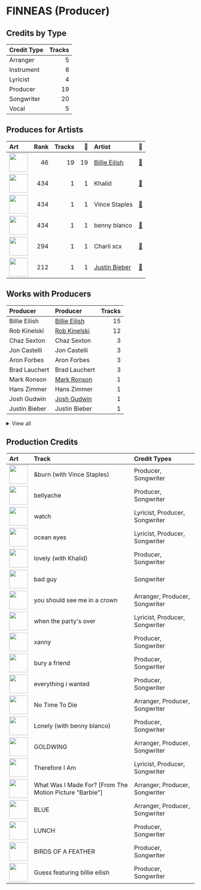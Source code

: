 # FINNEAS (Producer)

## Credits by Type

| Credit Type | Tracks |
|:---|---:|
| Arranger | 5 |
| Instrument | 8 |
| Lyricist | 4 |
| Producer | 19 |
| Songwriter | 20 |
| Vocal | 5 |

## Produces for Artists

| Art | Rank | Tracks | 💚 | Artist | 🔗 |
|:---|---:|---:|---:|:---|:---|
| <img src="https://i.scdn.co/image/ab6761610000e5eb4a21b4760d2ecb7b0dcdc8da" alt="" width="50" /> | 46 | 19 | 19 | [Billie Eilish](../../artists/billie_eilish/overview.md) | [🔗](https://open.spotify.com/artist/6qqNVTkY8uBg9cP3Jd7DAH) |
| <img src="https://i.scdn.co/image/ab6761610000e5eb24ff450c42d4e36fb34a7631" alt="" width="50" /> | 434 | 1 | 1 | Khalid | [🔗](https://open.spotify.com/artist/6LuN9FCkKOj5PcnpouEgny) |
| <img src="https://i.scdn.co/image/ab6761610000e5eb53054f8bc7e0153daefe12cc" alt="" width="50" /> | 434 | 1 | 1 | Vince Staples | [🔗](https://open.spotify.com/artist/68kEuyFKyqrdQQLLsmiatm) |
| <img src="https://i.scdn.co/image/ab6761610000e5eb860c37890942e05e58c19372" alt="" width="50" /> | 434 | 1 | 1 | benny blanco | [🔗](https://open.spotify.com/artist/5CiGnKThu5ctn9pBxv7DGa) |
| <img src="https://i.scdn.co/image/ab6761610000e5eb936885667ef44c306483c838" alt="" width="50" /> | 294 | 1 | 1 | Charli xcx | [🔗](https://open.spotify.com/artist/25uiPmTg16RbhZWAqwLBy5) |
| <img src="https://i.scdn.co/image/ab6761610000e5eb8ae7f2aaa9817a704a87ea36" alt="" width="50" /> | 212 | 1 | 1 | [Justin Bieber](../../artists/justin_bieber/overview.md) | [🔗](https://open.spotify.com/artist/1uNFoZAHBGtllmzznpCI3s) |

## Works with Producers

| Producer | Producer | Tracks |
|:---|:---|---:|
| Billie Eilish | [Billie Eilish](../billie_eilish/overview.md) | 15 |
| Rob Kinelski | [Rob Kinelski](../rob_kinelski/overview.md) | 12 |
| Chaz Sexton | Chaz Sexton | 3 |
| Jon Castelli | Jon Castelli | 3 |
| Aron Forbes | Aron Forbes | 3 |
| Brad Lauchert | Brad Lauchert | 3 |
| Mark Ronson | [Mark Ronson](../mark_ronson/overview.md) | 1 |
| Hans Zimmer | Hans Zimmer | 1 |
| Josh Gudwin | [Josh Gudwin](../josh_gudwin/overview.md) | 1 |
| Justin Bieber | Justin Bieber | 1 |


<details>
<summary>View all</summary>

| Producer | Producer | Tracks |
|:---|:---|---:|
| Eli Heisler | Eli Heisler | 1 |
| Matt Dunkley | Matt Dunkley | 1 |
| David Campbell | David Campbell | 1 |
| Casey Cuayo | Casey Cuayo | 1 |
| Charli XCX | Charli XCX | 1 |
| Stephen Lipson | Stephen Lipson | 1 |
| The Dare | The Dare | 1 |
| Vince Staples | Vince Staples | 1 |
| Andrew Wyatt | Andrew Wyatt | 1 |
| benny blanco | [benny blanco](../benny_blanco/overview.md) | 1 |
| Dylan Brady | Dylan Brady | 1 |
| Idania Valencia | Idania Valencia | 1 |
| Khalid | Khalid | 1 |
| Thom Beemer | Thom Beemer | 1 |

</details>


## Production Credits

| Art | Track | Credit Types |
|:---|:---|:---|
| <img src="https://i.scdn.co/image/ab67616d0000b273f3425d012117543bf914c451" alt="" width="50" /> | &burn (with Vince Staples) | Producer, Songwriter |
| <img src="https://i.scdn.co/image/ab67616d0000b273a9f6c04ba168640b48aa5795" alt="" width="50" /> | bellyache | Producer, Songwriter |
| <img src="https://i.scdn.co/image/ab67616d0000b273a9f6c04ba168640b48aa5795" alt="" width="50" /> | watch | Lyricist, Producer, Songwriter |
| <img src="https://i.scdn.co/image/ab67616d0000b273a9f6c04ba168640b48aa5795" alt="" width="50" /> | ocean eyes | Lyricist, Producer, Songwriter |
| <img src="https://i.scdn.co/image/ab67616d0000b2738a3f0a3ca7929dea23cd274c" alt="" width="50" /> | lovely (with Khalid) | Producer, Songwriter |
| <img src="https://i.scdn.co/image/ab67616d0000b27350a3147b4edd7701a876c6ce" alt="" width="50" /> | bad guy | Songwriter |
| <img src="https://i.scdn.co/image/ab67616d0000b27350a3147b4edd7701a876c6ce" alt="" width="50" /> | you should see me in a crown | Arranger, Producer, Songwriter |
| <img src="https://i.scdn.co/image/ab67616d0000b27350a3147b4edd7701a876c6ce" alt="" width="50" /> | when the party's over | Lyricist, Producer, Songwriter |
| <img src="https://i.scdn.co/image/ab67616d0000b27350a3147b4edd7701a876c6ce" alt="" width="50" /> | xanny | Producer, Songwriter |
| <img src="https://i.scdn.co/image/ab67616d0000b27350a3147b4edd7701a876c6ce" alt="" width="50" /> | bury a friend | Producer, Songwriter |
| <img src="https://i.scdn.co/image/ab67616d0000b273f2248cf6dad1d6c062587249" alt="" width="50" /> | everything i wanted | Producer, Songwriter |
| <img src="https://i.scdn.co/image/ab67616d0000b273f7b7174bef6f3fbfda3a0bb7" alt="" width="50" /> | No Time To Die | Arranger, Producer, Songwriter |
| <img src="https://i.scdn.co/image/ab67616d0000b27383b22beb73e2014b20159685" alt="" width="50" /> | Lonely (with benny blanco) | Producer, Songwriter |
| <img src="https://i.scdn.co/image/ab67616d0000b2732a038d3bf875d23e4aeaa84e" alt="" width="50" /> | GOLDWING | Arranger, Producer, Songwriter |
| <img src="https://i.scdn.co/image/ab67616d0000b2732a038d3bf875d23e4aeaa84e" alt="" width="50" /> | Therefore I Am | Lyricist, Producer, Songwriter |
| <img src="https://i.scdn.co/image/ab67616d0000b273ed317ec13d3de9e01fb99c9e" alt="" width="50" /> | What Was I Made For? [From The Motion Picture "Barbie"] | Arranger, Producer, Songwriter |
| <img src="https://i.scdn.co/image/ab67616d0000b27371d62ea7ea8a5be92d3c1f62" alt="" width="50" /> | BLUE | Arranger, Producer, Songwriter |
| <img src="https://i.scdn.co/image/ab67616d0000b27371d62ea7ea8a5be92d3c1f62" alt="" width="50" /> | LUNCH | Producer, Songwriter |
| <img src="https://i.scdn.co/image/ab67616d0000b27371d62ea7ea8a5be92d3c1f62" alt="" width="50" /> | BIRDS OF A FEATHER | Producer, Songwriter |
| <img src="https://i.scdn.co/image/ab67616d0000b273dca19fcb7a25410224da080b" alt="" width="50" /> | Guess featuring billie eilish | Producer, Songwriter |